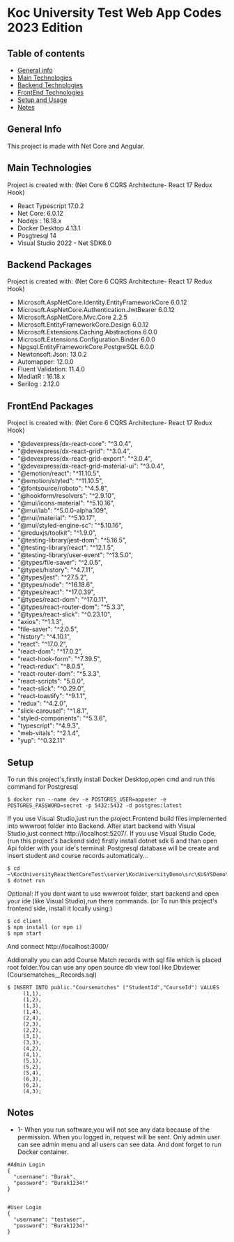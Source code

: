 # Koc University Test Web App Codes 2023 Edition

## Table of contents
* [General info](#general-info)
* [Main Technologies](#main-technologies)
* [Backend Technologies](#backend-packages)
* [FrontEnd Technologies](#frontend-packages)
* [Setup and Usage](#setup)
* [Notes](#notes)

## General Info
This project is made with Net Core and Angular.
	
## Main Technologies
Project is created with: (Net Core 6 CQRS Architecture- React 17 Redux Hook)
* React Typescript 17.0.2
* Net Core: 6.0.12
* Nodejs : 16.18.x
* Docker Desktop 4.13.1
* Posgtresql 14
* Visual Studio 2022 - Net SDK6.0

## Backend Packages
Project is created with: (Net Core 6 CQRS Architecture- React 17 Redux Hook)
* Microsoft.AspNetCore.Identity.EntityFrameworkCore 6.0.12
* Microsoft.AspNetCore.Authentication.JwtBearer 6.0.12
* Microsoft.AspNetCore.Mvc.Core 2.2.5
* Microsoft.EntityFrameworkCore.Design 6.0.12
* Microsoft.Extensions.Caching.Abstractions 6.0.0
* Microsoft.Extensions.Configuration.Binder 6.0.0
* Npgsql.EntityFrameworkCore.PostgreSQL 6.0.0
* Newtonsoft.Json: 13.0.2
* Automapper: 12.0.0
* Fluent Validation: 11.4.0
* MediatR : 16.18.x
* Serilog : 2.12.0

## FrontEnd Packages
Project is created with: (Net Core 6 CQRS Architecture- React 17 Redux Hook)
* "@devexpress/dx-react-core": "^3.0.4",
* "@devexpress/dx-react-grid": "^3.0.4",
* "@devexpress/dx-react-grid-export": "^3.0.4",
* "@devexpress/dx-react-grid-material-ui": "^3.0.4",
* "@emotion/react": "^11.10.5",
* "@emotion/styled": "^11.10.5",
* "@fontsource/roboto": "^4.5.8",
* "@hookform/resolvers": "^2.9.10",
* "@mui/icons-material": "^5.10.16",
* "@mui/lab": "^5.0.0-alpha.109",
* "@mui/material": "^5.10.17",
* "@mui/styled-engine-sc": "^5.10.16",
* "@reduxjs/toolkit": "^1.9.0",
* "@testing-library/jest-dom": "^5.16.5",
* "@testing-library/react": "^12.1.5",
* "@testing-library/user-event": "^13.5.0",
* "@types/file-saver": "^2.0.5",
* "@types/history": "^4.7.11",
* "@types/jest": "^27.5.2",
* "@types/node": "^16.18.6",
* "@types/react": "^17.0.39",
* "@types/react-dom": "^17.0.11",
* "@types/react-router-dom": "^5.3.3",
* "@types/react-slick": "^0.23.10",
* "axios": "^1.1.3",
* "file-saver": "^2.0.5",
* "history": "^4.10.1",
* "react": "^17.0.2",
* "react-dom": "^17.0.2",
* "react-hook-form": "^7.39.5",
* "react-redux": "^8.0.5",
* "react-router-dom": "^5.3.3",
* "react-scripts": "5.0.0",
* "react-slick": "^0.29.0",
* "react-toastify": "^9.1.1",
* "redux": "^4.2.0",
* "slick-carousel": "^1.8.1",
* "styled-components": "^5.3.6",
* "typescript": "^4.9.3",
* "web-vitals": "^2.1.4",
* "yup": "^0.32.11"
	
## Setup 
To run this project's,firstly install Docker Desktop,open cmd and run this command for Postgresql

```
$ docker run --name dev -e POSTGRES_USER=appuser -e POSTGRES_PASSWORD=secret -p 5432:5432 -d postgres:latest
```

If you use Visual Studio,just run the project.Frontend build files implemented into wwwroot folder into Backend. After start backend with Visual Studio,just connect http://localhost:5207/. If you use Visual Studio Code, (run this project's backend side) firstly install dotnet sdk 6 and than open Api folder with your ide's terminal:
Postgresql database will be create and insert student and course records automaticaly...
```
$ cd ~\KocUniversityReactNetCoreTest\server\KocUniversityDemo\src\KUSYSDemo\API
$ dotnet run

```

Optional: If you dont want to use wwwroot folder, start backend and open your ide (like Visual Studio),run there commands. 
(or To run this project's frontend side, install it locally using:)

```
$ cd client
$ npm install (or npm i)
$ npm start
```
And connect http://localhost:3000/


Addionally you can add Course Match records with sql file which is placed root folder.You can use any open source db view tool like Dbviewer (Coursematches__Records.sql)
```
$ INSERT INTO public."Coursematches" ("StudentId","CourseId") VALUES
	 (1,1),
	 (1,2),
	 (1,3),
	 (1,4),
	 (2,4),
	 (2,3),
	 (2,2),
	 (3,1),
	 (3,3),
	 (4,2),
	 (4,1),
	 (5,1),
	 (5,2),
	 (5,4),
	 (6,3),
	 (6,2),
	 (4,3);
```

## Notes
* 1-  When you run software,you will not see any data because of the permission. When you logged in, request will be sent. Only admin user can see admin menu and all users can see data. And dont forget to run Docker container.
```
#Admin Login
{
  "username": "Burak",
  "password": "Burak1234!"
}


#User Login
{
  "username": "testuser",
  "password": "Burak1234!"
}
```